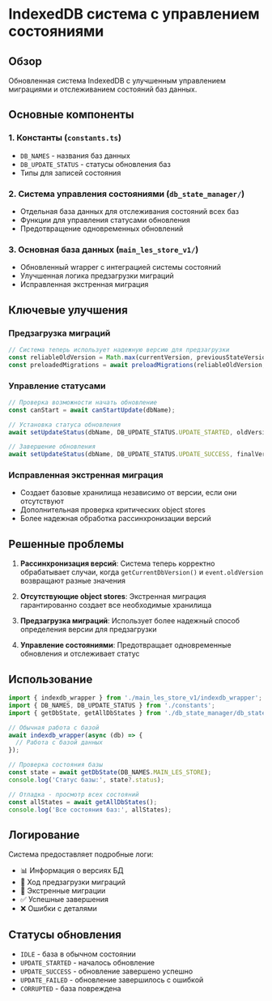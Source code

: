 # IndexedDB система с управлением состояниями

## Обзор

Обновленная система IndexedDB с улучшенным управлением миграциями и отслеживанием состояний баз данных.

## Основные компоненты

### 1. Константы (`constants.ts`)
- `DB_NAMES` - названия баз данных
- `DB_UPDATE_STATUS` - статусы обновления баз
- Типы для записей состояния

### 2. Система управления состояниями (`db_state_manager/`)
- Отдельная база данных для отслеживания состояний всех баз
- Функции для управления статусами обновления
- Предотвращение одновременных обновлений

### 3. Основная база данных (`main_les_store_v1/`)
- Обновленный wrapper с интеграцией системы состояний
- Улучшенная логика предзагрузки миграций
- Исправленная экстренная миграция

## Ключевые улучшения

### Предзагрузка миграций
```typescript
// Система теперь использует надежную версию для предзагрузки
const reliableOldVersion = Math.max(currentVersion, previousStateVersion);
const preloadedMigrations = await preloadMigrations(reliableOldVersion, targetVersion);
```

### Управление статусами
```typescript
// Проверка возможности начать обновление
const canStart = await canStartUpdate(dbName);

// Установка статуса обновления
await setUpdateStatus(dbName, DB_UPDATE_STATUS.UPDATE_STARTED, oldVersion, targetVersion);

// Завершение обновления
await setUpdateStatus(dbName, DB_UPDATE_STATUS.UPDATE_SUCCESS, finalVersion);
```

### Исправленная экстренная миграция
- Создает базовые хранилища независимо от версии, если они отсутствуют
- Дополнительная проверка критических object stores
- Более надежная обработка рассинхронизации версий

## Решенные проблемы

1. **Рассинхронизация версий**: Система теперь корректно обрабатывает случаи, когда `getCurrentDbVersion()` и `event.oldVersion` возвращают разные значения

2. **Отсутствующие object stores**: Экстренная миграция гарантированно создает все необходимые хранилища

3. **Предзагрузка миграций**: Использует более надежный способ определения версии для предзагрузки

4. **Управление состояниями**: Предотвращает одновременные обновления и отслеживает статус

## Использование

```typescript
import { indexdb_wrapper } from './main_les_store_v1/indexdb_wrapper';
import { DB_NAMES, DB_UPDATE_STATUS } from './constants';
import { getDbState, getAllDbStates } from './db_state_manager/db_state_manager';

// Обычная работа с базой
await indexdb_wrapper(async (db) => {
  // Работа с базой данных
});

// Проверка состояния базы
const state = await getDbState(DB_NAMES.MAIN_LES_STORE);
console.log('Статус базы:', state?.status);

// Отладка - просмотр всех состояний
const allStates = await getAllDbStates();
console.log('Все состояния баз:', allStates);
```

## Логирование

Система предоставляет подробные логи:
- 📊 Информация о версиях БД
- 🔄 Ход предзагрузки миграций
- 🚨 Экстренные миграции
- ✅ Успешные завершения
- ❌ Ошибки с деталями

## Статусы обновления

- `IDLE` - база в обычном состоянии
- `UPDATE_STARTED` - началось обновление
- `UPDATE_SUCCESS` - обновление завершено успешно
- `UPDATE_FAILED` - обновление завершилось с ошибкой
- `CORRUPTED` - база повреждена
